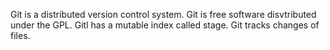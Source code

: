Git is a distributed version control system.
Git is free software disvtributed under the GPL.
Gitl has a mutable index called stage.
Git tracks changes of files.
